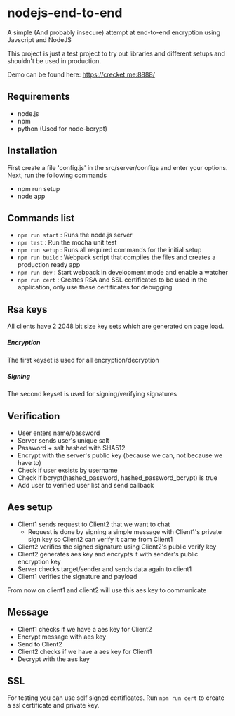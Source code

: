 # nodejs-end-to-end
A simple (And probably insecure) attempt at end-to-end encryption using Javscript and NodeJS

This project is just a test project to try out libraries and different setups and shouldn't be used in production.

Demo can be found here: https://crecket.me:8888/ 

## Requirements
- node.js
- npm 
- python (Used for node-bcrypt)

## Installation 
First create a file 'config.js' in the src/server/configs and enter your options. Next, run the following commands

- npm run setup 
- node app

## Commands list
- `npm run start` : Runs the node.js server
- `npm test` : Run the mocha unit test
- `npm run setup` : Runs all required commands for the initial setup
- `npm run build` : Webpack script that compiles the files and creates a production ready app
- `npm run dev` : Start webpack in development mode and enable a watcher
- `npm run cert` : Creates RSA and SSL certificates to be used in the application, only use these certificates for debugging

## Rsa keys
All clients have 2 2048 bit size key sets which are generated on page load. 
##### Encryption
The first keyset is used for all encryption/decryption
##### Signing
The second keyset is used for signing/verifying signatures

## Verification 
- User enters name/password
- Server sends user's unique salt
- Password + salt hashed with SHA512 
- Encrypt with the server's public key (because we can, not because we have to)
- Check if user exsists by username
- Check if bcrypt(hashed_password, hashed_password_bcrypt) is true
- Add user to verified user list and send callback

## Aes setup
- Client1 sends request to Client2 that we want to chat
  -  Request is done by signing a simple message with Client1's private sign key so Client2 can verify it came from Client1
- Client2 verifies the signed signature using Client2's public verify key
- Client2 generates aes key and encrypts it with sender's public encryption key
- Server checks target/sender and sends data again to client1
- Client1 verifies the signature and payload

From now on client1 and client2 will use this aes key to communicate

## Message 
- Client1 checks if we have a aes key for Client2
- Encrypt message with aes key
- Send to Client2
- Client2 checks if we have a aes key for Client1
- Decrypt with the aes key

## SSL
For testing you can use self signed certificates. Run `npm run cert` to create a ssl certificate and private key.
